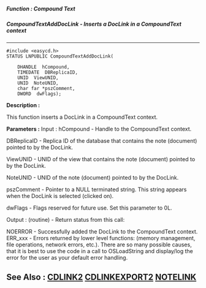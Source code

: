 ##### Function : Compound Text
##### CompoundTextAddDocLink - Inserts a DocLink in a CompoundText context
---
```
#include <easycd.h>
STATUS LNPUBLIC CompoundTextAddDocLink(

	DHANDLE  hCompound,
	TIMEDATE  DBReplicaID,
	UNID  ViewUNID,
	UNID  NoteUNID,
	char far *pszComment,
	DWORD  dwFlags);
```
**Description :**

This function inserts a DocLink in a CompoundText context.

**Parameters :**
Input :
hCompound  -  Handle to the CompoundText context.

DBReplicaID  -  Replica ID of the database that contains the note (document) pointed to by the DocLink.

ViewUNID  -  UNID of the view that contains the note (document) pointed to by the DocLink.

NoteUNID  -  UNID of the note (document) pointed to by the DocLink.

pszComment  -  Pointer to a NULL terminated string.  This string appears when the DocLink is selected (clicked on).

dwFlags  -  Flags reserved for future use.  Set this parameter to 0L.

Output :
(routine)  -  Return status from this call: 

NOERROR - Successfully added the DocLink to the CompoundText context.
ERR_xxx - Errors returned by lower level functions: (memory management, file operations, network errors, etc.).  There are so many possible causes, that it is best to use the code in a call to OSLoadString and display/log the error for the user as your default error handling.




**See Also :**
[CDLINK2](/reference/Data/CDLINK2)
[CDLINKEXPORT2](/reference/Data/CDLINKEXPORT2)
[NOTELINK](/reference/Data/NOTELINK)
---
